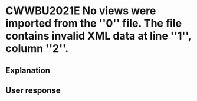 # CWWBU2021E No views were imported from the ''0'' file. The file contains invalid XML data at line ''1'', column ''2''.

## Explanation

## User response